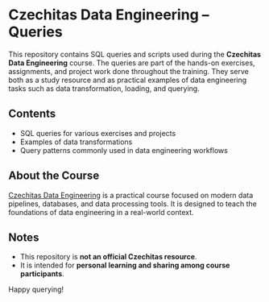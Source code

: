 # Czechitas Data Engineering – Queries

This repository contains SQL queries and scripts used during the **Czechitas Data Engineering** course.
The queries are part of the hands-on exercises, assignments, and project work done throughout the training. They serve both as a study resource and as practical examples of data engineering tasks such as data transformation, loading, and querying.

## Contents
- SQL queries for various exercises and projects
- Examples of data transformations
- Query patterns commonly used in data engineering workflows

## About the Course
[Czechitas Data Engineering](https://www.czechitas.cz/kurzy/datove-inzenyrstvi-v-praxi) is a practical course focused on modern data pipelines, databases, and data processing tools. It is designed to teach the foundations of data engineering in a real-world context.

## Notes
- This repository is **not an official Czechitas resource**.
- It is intended for **personal learning and sharing among course participants**.

Happy querying!
